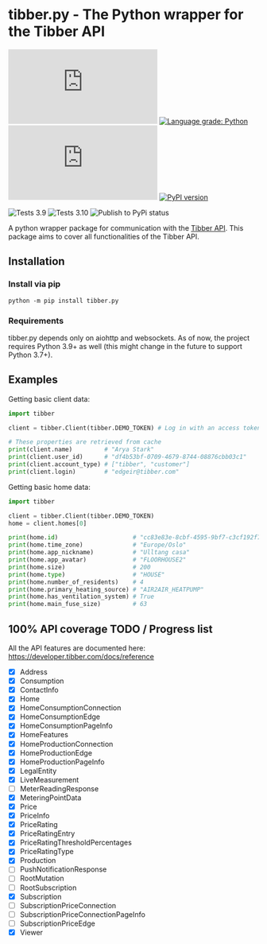 # tibber.py - The Python wrapper for the Tibber API
![MIT license badge](https://img.shields.io/github/license/BeatsuDev/tibber.py)
[![Language grade: Python](https://img.shields.io/lgtm/grade/python/g/BeatsuDev/tibber.py.svg?logo=lgtm&logoWidth=18)](https://lgtm.com/projects/g/BeatsuDev/tibber.py/context:python)
![Code Coverage](https://img.shields.io/codecov/c/github/BeatsuDev/tibber.py)
[![PyPI version](https://badge.fury.io/py/tibber.py.svg)](https://badge.fury.io/py/tibber.py)

![Tests 3.9](https://github.com/BeatsuDev/tibber.py/actions/workflows/pytest-version-3.9.yml/badge.svg)
![Tests 3.10](https://github.com/BeatsuDev/tibber.py/actions/workflows/pytest-version-3.10.yml/badge.svg)
![Publish to PyPi status](https://github.com/BeatsuDev/tibber.py/actions/workflows/publish-to-pypi.yml/badge.svg)

A python wrapper package for communication with the [Tibber API](https://developer.tibber.com/). This package aims to cover all functionalities of the Tibber API. 

## Installation
### Install via pip
```
python -m pip install tibber.py
```
### Requirements
tibber.py depends only on aiohttp and websockets. As of now, the project requires Python 3.9+ as well (this might change in the future to support Python 3.7+).

## Examples
Getting basic client data:
```python
import tibber

client = tibber.Client(tibber.DEMO_TOKEN) # Log in with an access token. All information gets updated here and stored in cache.

# These properties are retrieved from cache
print(client.name)         # "Arya Stark"
print(client.user_id)      # "df4b53bf-0709-4679-8744-08876cbb03c1"
print(client.account_type) # ["tibber", "customer"]
print(client.login)        # "edgeir@tibber.com"
```

Getting basic home data:
```python
import tibber

client = tibber.Client(tibber.DEMO_TOKEN)
home = client.homes[0]

print(home.id)                     # "cc83e83e-8cbf-4595-9bf7-c3cf192f7d9c"
print(home.time_zone)              # "Europe/Oslo"
print(home.app_nickname)           # "Ulltang casa"
print(home.app_avatar)             # "FLOORHOUSE2"
print(home.size)                   # 200
print(home.type)                   # "HOUSE"
print(home.number_of_residents)    # 4
print(home.primary_heating_source) # "AIR2AIR_HEATPUMP"
print(home.has_ventilation_system) # True
print(home.main_fuse_size)         # 63
```
## 100% API coverage TODO / Progress list
All the API features are documented here: https://developer.tibber.com/docs/reference
- [x] Address
- [x] Consumption
- [x] ContactInfo
- [x] Home
- [x] HomeConsumptionConnection
- [x] HomeConsumptionEdge
- [x] HomeConsumptionPageInfo
- [x] HomeFeatures
- [x] HomeProductionConnection
- [x] HomeProductionEdge
- [x] HomeProductionPageInfo
- [x] LegalEntity
- [x] LiveMeasurement
- [ ] MeterReadingResponse
- [x] MeteringPointData
- [x] Price
- [x] PriceInfo
- [x] PriceRating
- [x] PriceRatingEntry
- [x] PriceRatingThresholdPercentages
- [x] PriceRatingType
- [x] Production
- [ ] PushNotificationResponse
- [ ] RootMutation
- [ ] RootSubscription
- [x] Subscription
- [ ] SubscriptionPriceConnection
- [ ] SubscriptionPriceConnectionPageInfo
- [ ] SubscriptionPriceEdge
- [x] Viewer

